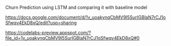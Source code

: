 Churn Prediction using LSTM and comparing it with baseline model

https://docs.google.com/document/d/1v_uoakynqCbMV9l5SurIGBlaN7rCJ1oSfwqv4EkD8xQ/edit?usp=sharing

https://codelabs-preview.appspot.com/?file_id=1v_uoakynqCbMV9l5SurIGBlaN7rCJ1oSfwqv4EkD8xQ#0
